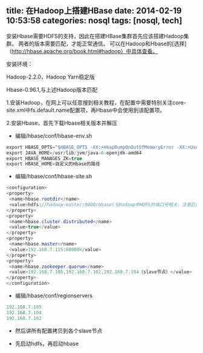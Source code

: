 title: 在Hadoop上搭建HBase
date: 2014-02-19 10:53:58
categories: nosql
tags: [nosql, tech]
---

安装Hbase需要HDFS的支持，因此在搭建HBase集群首先应该搭建Hadoop集群。
两者的版本需要匹配，才能正常通信。
可以在Hadoop和Hbase的[选择]（http://hbase.apache.org/book.html#hadoop）中具体查看。


安装环境：

Hadoop-2.2.0，Hadoop Yarn稳定版

Hbase-0.96.1,与上述Hadoop版本匹配

1.安装Hadoop，在网上可以任意搜到相关教程，在配置中需要特别关注core-site.xml中fs.default.name配置项，再Hbase中会使用到该配置项。

2.安装Hbase，首先下载Hbase相关版本并解压

* 编辑/hbase/conf/hbase-env.sh
```Java
export HBASE_OPTS="$HBASE_OPTS -XX:+HeapDumpOnOutOfMemoryError -XX:+UseConcMarkSweepGC -XX:+CMSIncrementalMode"
export JAVA_HOME=/usr/lib/jvm/java-6-openjdk-amd64
export HBASE_MANAGES_ZK=true
export HBASE_HOME=自定义的Hbase的路径
```
* 编辑/hbase/conf/hbase-site.sh
```Java
<configuration>
<property>
 <name>hbase.rootdir</name>
 <value>hdfs://hadoop-master:9000/hbase(与Hadoop中HDFS的端口号相关，注意匹配)</value>
</property>
<property>
 <name>hbase.cluster.distributed</name>
 <value>true</value>
</property>
<property>
 <name>hbase.master</name>
 <value>192.168.7.115:60000</value>
</property>
<property>
 <name>hbase.zookeeper.quorum</name>
 <value>192.168.7.105,192.168.7.102,192.168.7.104（slave节点）</value>
</property>
</configuration>
```

* 编辑/hbase/conf/regionservers
```Java
192.168.7.105
192.168.7.104
192.168.7.102
```

* 然后讲所有配置拷贝到各个slave节点

* 先启动hdfs，再启动hbase
